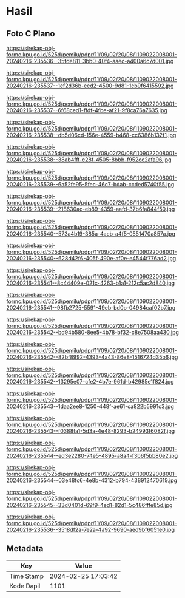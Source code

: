 # Hasil

## Foto C Plano

https://sirekap-obj-formc.kpu.go.id/525d/pemilu/pdpr/11/09/02/20/08/1109022008001-20240216-235536--35fde811-3bb0-40f4-aaec-a400a6c7d001.jpg

https://sirekap-obj-formc.kpu.go.id/525d/pemilu/pdpr/11/09/02/20/08/1109022008001-20240216-235537--1ef2d36b-eed2-4500-9d81-1cb9f6415592.jpg

https://sirekap-obj-formc.kpu.go.id/525d/pemilu/pdpr/11/09/02/20/08/1109022008001-20240216-235537--6f68ced1-ffdf-4fbe-af21-9f8ca76a7635.jpg

https://sirekap-obj-formc.kpu.go.id/525d/pemilu/pdpr/11/09/02/20/08/1109022008001-20240216-235538--db5d06cd-156e-4559-b468-cc6386b132f1.jpg

https://sirekap-obj-formc.kpu.go.id/525d/pemilu/pdpr/11/09/02/20/08/1109022008001-20240216-235538--38ab4fff-c28f-4505-8bbb-f952cc2afa96.jpg

https://sirekap-obj-formc.kpu.go.id/525d/pemilu/pdpr/11/09/02/20/08/1109022008001-20240216-235539--6a52fe95-5fec-46c7-bdab-ccded5740f55.jpg

https://sirekap-obj-formc.kpu.go.id/525d/pemilu/pdpr/11/09/02/20/08/1109022008001-20240216-235539--218630ac-eb89-4359-aafd-37b6fa844f50.jpg

https://sirekap-obj-formc.kpu.go.id/525d/pemilu/pdpr/11/09/02/20/08/1109022008001-20240216-235540--573a4b19-385a-4acb-a4f5-0551470a857a.jpg

https://sirekap-obj-formc.kpu.go.id/525d/pemilu/pdpr/11/09/02/20/08/1109022008001-20240216-235540--628d42f6-405f-490e-af0e-e4544f776ad2.jpg

https://sirekap-obj-formc.kpu.go.id/525d/pemilu/pdpr/11/09/02/20/08/1109022008001-20240216-235541--8c44409e-021c-4263-b1a1-212c5ac2d840.jpg

https://sirekap-obj-formc.kpu.go.id/525d/pemilu/pdpr/11/09/02/20/08/1109022008001-20240216-235541--98fb2725-5591-49eb-bd0b-04984caf02b7.jpg

https://sirekap-obj-formc.kpu.go.id/525d/pemilu/pdpr/11/09/02/20/08/1109022008001-20240216-235542--bd94b580-8ee5-4b78-bf32-c8e7508aa430.jpg

https://sirekap-obj-formc.kpu.go.id/525d/pemilu/pdpr/11/09/02/20/08/1109022008001-20240216-235542--82bf8992-4393-4a43-86e8-1516724d35b6.jpg

https://sirekap-obj-formc.kpu.go.id/525d/pemilu/pdpr/11/09/02/20/08/1109022008001-20240216-235542--13295e07-cfe2-4b7e-961d-b42985e1f824.jpg

https://sirekap-obj-formc.kpu.go.id/525d/pemilu/pdpr/11/09/02/20/08/1109022008001-20240216-235543--1daa2ee8-1250-448f-ae61-ca822b5991c3.jpg

https://sirekap-obj-formc.kpu.go.id/525d/pemilu/pdpr/11/09/02/20/08/1109022008001-20240216-235543--f0388fa1-5d3a-4e48-8293-b24993f6082f.jpg

https://sirekap-obj-formc.kpu.go.id/525d/pemilu/pdpr/11/09/02/20/08/1109022008001-20240216-235544--ed3e2280-74e5-4895-a8a4-f3b6f5bb80e2.jpg

https://sirekap-obj-formc.kpu.go.id/525d/pemilu/pdpr/11/09/02/20/08/1109022008001-20240216-235544--03e48fc6-4e8b-4312-b794-438912470619.jpg

https://sirekap-obj-formc.kpu.go.id/525d/pemilu/pdpr/11/09/02/20/08/1109022008001-20240216-235545--33d0401d-69f9-4ed1-82d1-5c486fffe85d.jpg

https://sirekap-obj-formc.kpu.go.id/525d/pemilu/pdpr/11/09/02/20/08/1109022008001-20240216-235536--3518df2a-7e2a-4a92-9690-aed9bf6051e0.jpg


## Metadata

| Key        | Value               |
| ---------- | ------------------- |
| Time Stamp | 2024-02-25 17:03:42 |
| Kode Dapil | 1101                |



